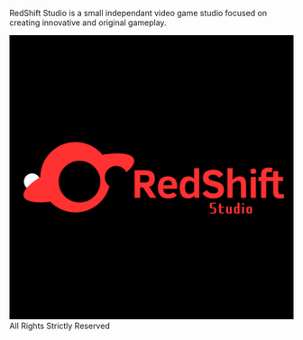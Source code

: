 RedShift Studio is a small independant video game studio focused on creating innovative and original gameplay.

![Studio's Logo](Logo/PNG/red/RedShift.png)
All Rights Strictly Reserved
